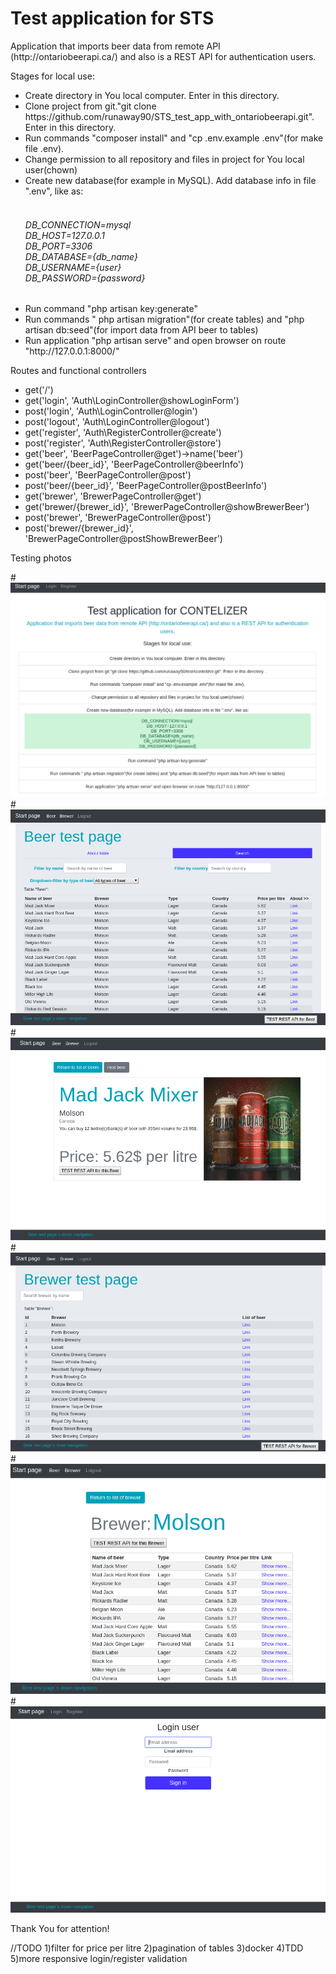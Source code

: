 <main role="main" class=" pt-5 inner cover">
                    <h1 class="cover-heading">Test application for STS</h1>
                    <p class="lead text-info">Application that imports beer data from remote API
                        (http://ontariobeerapi.ca/) and also is a REST API for authentication users.
                    </p>
                    <p class="lead">Stages for local use:
                    </p>
                    <p class="lead">
                        <ul class="list-group">
                                <li class="list-group-item">Create directory in You local computer. Enter in this directory.</li>
                                                        <li class="list-group-item">Clone project from git."git clone https://github.com/runaway90/STS_test_app_with_ontariobeerapi.git". Enter in this directory.</li>
                                                        <li class="list-group-item">Run commands "composer install" and "cp .env.example .env"(for make file .env).</li>
                                                        <li class="list-group-item">Change permission to all repository and files in project for You local user(chown)</li>
                                                        <li class="list-group-item">Create new database(for example in MySQL). Add database info in file ".env", like as:
                                    <h6 class="alert-success"><br>DB_CONNECTION=mysql
                                    <br>DB_HOST=127.0.0.1
                                    <br>DB_PORT=3306
                                    <br>DB_DATABASE={db_name}
                                    <br>DB_USERNAME={user}
                                    <br>DB_PASSWORD={password}</h6>
                                </li>
                                <li class="list-group-item">Run command "php artisan key:generate"</li>
                                                        <li class="list-group-item">Run commands " php artisan migration"(for create tables) and "php artisan db:seed"(for import data from API beer to tables)</li>
                                                        <li class="list-group-item">Run application "php artisan serve" and open browser on route "http://127.0.0.1:8000/"</li>
                                                        </ul>
                    </p>
                    <p class="lead">Routes and functional controllers
                </p>
                <p class="lead">
                <ul class="list-group">
                    <li class="list-group-item">get('/')</li>
                  <li class="list-group-item">get('login', 'Auth\LoginController@showLoginForm')</li>
                    <li class="list-group-item">post('login', 'Auth\LoginController@login')</li>
                    <li class="list-group-item">post('logout', 'Auth\LoginController@logout')</li>
                  <li class="list-group-item">get('register', 'Auth\RegisterController@create')</li>
                    <li class="list-group-item">post('register', 'Auth\RegisterController@store')</li>
                  <li class="list-group-item">get('beer', 'BeerPageController@get')->name('beer')</li>
                    <li class="list-group-item">get('beer/{beer_id}', 'BeerPageController@beerInfo')</li>
                  <li class="list-group-item">post('beer', 'BeerPageController@post')</li>
                  <li class="list-group-item">post('beer/{beer_id}', 'BeerPageController@postBeerInfo')</li>
                  <li class="list-group-item">get('brewer', 'BrewerPageController@get')</li>
                    <li class="list-group-item">get('brewer/{brewer_id}', 'BrewerPageController@showBrewerBeer')</li>
                  <li class="list-group-item">post('brewer', 'BrewerPageController@post')</li>
                    <li class="list-group-item">post('brewer/{brewer_id}', 'BrewerPageController@postShowBrewerBeer')</li>

</ul>
                </p>
                    <p class="lead">Testing photos</p>
                                           # <img src="/resources/photo/t1.png" alt="Test">
                                           # <img src="/resources/photo/t2.png" alt="Test">
                                           # <img src="/resources/photo/t3.png" alt="Test">                
                                           # <img src="/resources/photo/t4.png" alt="Test">
                                           # <img src="/resources/photo/t5.png" alt="Test">
                                           # <img src="/resources/photo/t6.png" alt="Test">
                                                                    <p class="lead">Thank You for attention!</p>
                                                      </main>
//TODO 1)filter for price per litre 2)pagination of tables 3)docker 4)TDD 5)more responsive login/register validation